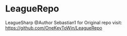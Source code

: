 # LeagueRepo
LeagueSharp
@Author Sebastian1
for Original repo visit: https://github.com/OneKeyToWin/LeagueRepo
